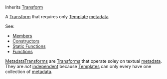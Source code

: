 <!-- METADATA TRANSFORM -->

Inherits [Transform](../transform/transform.md)

A [Transform](../transform/transform.md) that requires only [Template](../template/template.md) [metadata](../template/members.md#file)

See:

* [Members](members.md)
* [Constructors](constructors.md)
* [Static Functions](statics.md)
* [Functions](functions.md)

[MetadataTransforms](metadatatransform.md) are [Transforms](../transform/transform.md) that operate soley on textual [metadata](../transform/members.md#file). They are *not* [independent](../transform/members.md#independent) because [Templates](../template/template.md) can only every have one collection of [metadata](../template/members.md#file).
